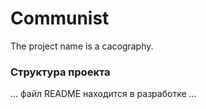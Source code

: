 # Сommunist
The project name is a cacography.

### Структура проекта
... файл README находится в разработке ...

